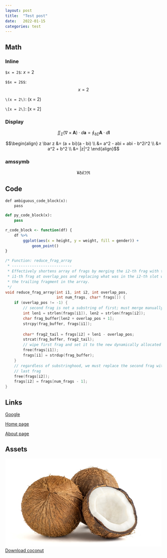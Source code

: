 ```yaml
---
layout: post
title:  "Test post"
date:   2022-01-15
categories: test
---
```


## Math

### Inline

`$x = 2$`: $x = 2$

`$$x = 2$$`: $$x = 2$$

`\(x = 2\)`: \(x = 2\)

`\[x = 2\]`: \[x = 2\]

### Display

$$\iint_\Sigma (\nabla \times \mathbf A) \cdot d\mathbf a = \oint_{\partial \Sigma} \mathbf A \cdot d\mathbf l$$

$$\begin{align}
z \bar z &= (a + bi)(a - bi) \\
    &= a^2 - abi + abi - b^2i^2 \\
    &= a^2 + b^2 \\
    &= |z|^2
\end{align}$$

### amssymb

$$\yen \eth \hat x \Im \Re$$

## Code

```none
def ambiguous_code_block(x):
    pass
```

```py
def py_code_block(x):
    pass
```

```R
r_code_block <- function(df) {
    df %>%
        ggplot(aes(x = height, y = weight, fill = gender)) +
            geom_point()
}
```

```c
/* Function: reduce_frag_array
 * ---------------------------
 * Effectively shortens array of frags by merging the i2-th frag with the
 * i1-th frag at overlap_pos and replacing what was in the i2-th slot with
 * the trailing fragment in the array.
 */
void reduce_frag_array(int i1, int i2, int overlap_pos,
                       int num_frags, char* frags[]) {
    if (overlap_pos != -1) {
        // second frag is not a substring of first; must merge manually
        int len1 = strlen(frags[i1]), len2 = strlen(frags[i2]);
        char frag_buffer[len2 + overlap_pos + 1];
        strcpy(frag_buffer, frags[i1]);

        char* frag2_tail = frags[i2] + len1 - overlap_pos;
        strcat(frag_buffer, frag2_tail);
        // wipe first frag and set it to the new dynamically allocated string
        free(frags[i1]);
        frags[i1] = strdup(frag_buffer);
    }
    // regardless of substringhood, we must replace the second frag with the
    // last frag
    free(frags[i2]);
    frags[i2] = frags[num_frags - 1];
}
```

## Links

[Google][google]

[Home page](/)

[About page](/about)

[google]: https://google.com

## Assets

![Coconut](/assets/coconut.jpg)
[Download coconut](/assets/coconut.jpg)
